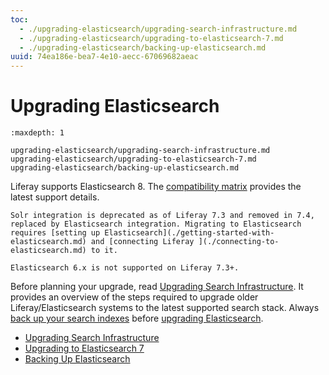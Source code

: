 ```yaml
---
toc:
  - ./upgrading-elasticsearch/upgrading-search-infrastructure.md
  - ./upgrading-elasticsearch/upgrading-to-elasticsearch-7.md
  - ./upgrading-elasticsearch/backing-up-elasticsearch.md
uuid: 74ea186e-bea7-4e10-aecc-67069682aeac
---
```

# Upgrading Elasticsearch

```{toctree}
:maxdepth: 1

upgrading-elasticsearch/upgrading-search-infrastructure.md
upgrading-elasticsearch/upgrading-to-elasticsearch-7.md
upgrading-elasticsearch/backing-up-elasticsearch.md
```

<!--anything to detail in the intro? -->
Liferay supports Elasticsearch 8. The [compatibility matrix](https://help.liferay.com/hc/en-us/sections/360002103292-Compatibility-Matrix) provides the latest support details.

```{important}
Solr integration is deprecated as of Liferay 7.3 and removed in 7.4, replaced by Elasticsearch integration. Migrating to Elasticsearch requires [setting up Elasticsearch](./getting-started-with-elasticsearch.md) and [connecting Liferay ](./connecting-to-elasticsearch.md) to it.
```

```{important}
Elasticsearch 6.x is not supported on Liferay 7.3+.
```

Before planning your upgrade, read [Upgrading Search Infrastructure](./upgrading-elasticsearch/upgrading-search-infrastructure.md). It provides an overview of the steps required to upgrade older Liferay/Elasticsearch systems to the latest supported search stack. Always [back up your search indexes](./upgrading-elasticsearch/backing-up-elasticsearch.md) before [upgrading Elasticsearch](./upgrading-elasticsearch/upgrading-to-elasticsearch-7.md).

- [Upgrading Search Infrastructure](upgrading-elasticsearch/upgrading-search-infrastructure.md)
- [Upgrading to Elasticsearch 7](upgrading-elasticsearch/upgrading-to-elasticsearch-7.md)
- [Backing Up Elasticsearch](upgrading-elasticsearch/backing-up-elasticsearch.md)
